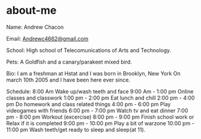 # about-me
Name: Andrew Chacon

Email: Andrewc4662@gmail.com

School: High school of Telecomunications of Arts and Technology.

Pets: A Goldfish and a canary/parakeet mixed bird.

Bio: I am a freshman at Hstat and I was born in Brooklyn, New York On march 10th 2005 and I have been here ever since.

Schedule: 8:00 Am Wake up/wash teeth and face
          9:00 Am - 1:00 pm Online classes and classwork
          1:00 pm - 2:00 pm Eat lunch and chill
          2:00 pm - 4:00 pm Do homework and class related things
          4:00 pm - 6:00 pm Play videogames with friends
          6:00 pm - 7:00 pm Watch tv and eat dinner
          7:00 pm - 8:00 pm Workout (excercise)
          8:00 pm - 9:00 pm Finish school work or Relax if it is completed
          9:00 pm - 10:00 pm Play a bit of warzone
          10:00 pm - 11:00 pm Wash teeth/get ready to sleep and sleep(at 11).